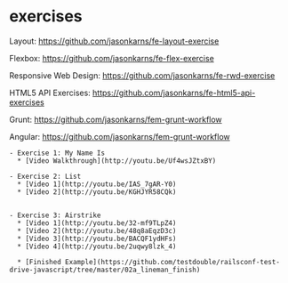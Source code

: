 # exercises

Layout: https://github.com/jasonkarns/fe-layout-exercise

Flexbox: https://github.com/jasonkarns/fe-flex-exercise

Responsive Web Design: https://github.com/jasonkarns/fe-rwd-exercise

HTML5 API Exercises: https://github.com/jasonkarns/fe-html5-api-exercises

Grunt: https://github.com/jasonkarns/fem-grunt-workflow

Angular: https://github.com/jasonkarns/fem-grunt-workflow

    - Exercise 1: My Name Is
      * [Video Walkthrough](http://youtu.be/Uf4wsJZtxBY)

    - Exercise 2: List
      * [Video 1](http://youtu.be/IAS_7gAR-Y0)
      * [Video 2](http://youtu.be/KGHJYR58CQk)


    - Exercise 3: Airstrike
      * [Video 1](http://youtu.be/32-mf9TLpZ4)
      * [Video 2](http://youtu.be/48q8aEqzD3c)
      * [Video 3](http://youtu.be/BACQF1ydHFs)
      * [Video 4](http://youtu.be/2uqwy8lzk_4)

      * [Finished Example](https://github.com/testdouble/railsconf-test-drive-javascript/tree/master/02a_lineman_finish)


